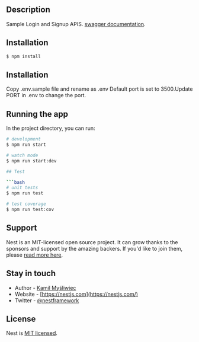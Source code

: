 

## Description

Sample Login and Signup APIS.
 [swagger documentation](http://localhost:3500/api/docs).


## Installation

```bash
$ npm install
```

## Installation

Copy .env.sample file and rename as .env
Default port is set to 3500.Update PORT in .env to change the port.

## Running the app
In the project directory, you can run:

```bash
# development
$ npm run start

# watch mode
$ npm run start:dev

## Test

```bash
# unit tests
$ npm run test

# test coverage
$ npm run test:cov
```

## Support

Nest is an MIT-licensed open source project. It can grow thanks to the sponsors and support by the amazing backers. If you'd like to join them, please [read more here](https://docs.nestjs.com/support).

## Stay in touch

- Author - [Kamil Myśliwiec](https://kamilmysliwiec.com)
- Website - [https://nestjs.com](https://nestjs.com/)
- Twitter - [@nestframework](https://twitter.com/nestframework)

## License

Nest is [MIT licensed](LICENSE).
